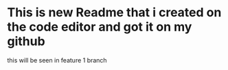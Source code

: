 # This is new Readme that i created on the code editor and got it on my github
this will be seen in feature 1 branch